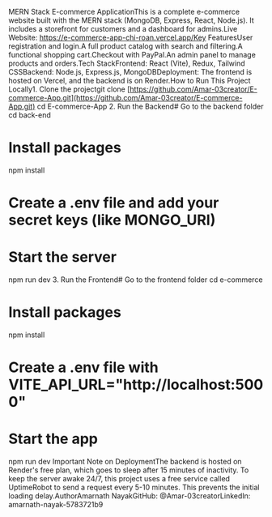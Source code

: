 MERN Stack E-commerce ApplicationThis is a complete e-commerce website built with the MERN stack (MongoDB, Express, React, Node.js). It includes a storefront for customers and a dashboard for admins.Live Website: https://e-commerce-app-chi-roan.vercel.app/Key FeaturesUser registration and login.A full product catalog with search and filtering.A functional shopping cart.Checkout with PayPal.An admin panel to manage products and orders.Tech StackFrontend: React (Vite), Redux, Tailwind CSSBackend: Node.js, Express.js, MongoDBDeployment: The frontend is hosted on Vercel, and the backend is on Render.How to Run This Project Locally1. Clone the projectgit clone [https://github.com/Amar-03creator/E-commerce-App.git](https://github.com/Amar-03creator/E-commerce-App.git)
cd E-commerce-App
2. Run the Backend# Go to the backend folder
cd back-end

# Install packages
npm install

# Create a .env file and add your secret keys (like MONGO_URI)
# Start the server
npm run dev
3. Run the Frontend# Go to the frontend folder
cd e-commerce

# Install packages
npm install

# Create a .env file with VITE_API_URL="http://localhost:5000"
# Start the app
npm run dev
Important Note on DeploymentThe backend is hosted on Render's free plan, which goes to sleep after 15 minutes of inactivity. To keep the server awake 24/7, this project uses a free service called UptimeRobot to send a request every 5-10 minutes. This prevents the initial loading delay.AuthorAmarnath NayakGitHub: @Amar-03creatorLinkedIn: amarnath-nayak-5783721b9
